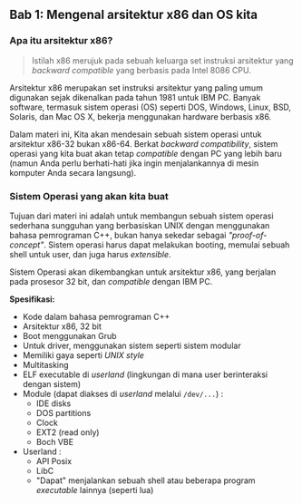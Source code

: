 ## Bab 1: Mengenal arsitektur x86 dan OS kita

### Apa itu arsitektur x86?

> Istilah x86 merujuk pada sebuah keluarga set instruksi arsitektur yang *backward compatible* yang berbasis pada Intel 8086 CPU.

Arsitektur x86 merupakan set instruksi arsitektur yang paling umum digunakan sejak dikenalkan pada tahun 1981 untuk IBM PC. Banyak software, termasuk sistem operasi (OS) seperti DOS, Windows, Linux, BSD, Solaris, dan Mac OS X, bekerja menggunakan hardware berbasis x86.

Dalam materi ini, Kita akan mendesain sebuah sistem operasi untuk arsitektur x86-32 bukan x86-64. Berkat *backward compatibility*, sistem operasi yang kita buat akan tetap *compatible* dengan PC yang lebih baru (namun Anda perlu berhati-hati jika ingin menjalankannya di mesin komputer Anda secara langsung).

### Sistem Operasi yang akan kita buat

Tujuan dari materi ini adalah untuk membangun sebuah sistem operasi sederhana sungguhan yang berbasiskan UNIX dengan menggunakan bahasa pemrograman C++, bukan hanya sekedar sebagai *"proof-of-concept"*. Sistem operasi harus dapat melakukan booting, memulai sebuah shell untuk user, dan juga harus *extensible*.

Sistem Operasi akan dikembangkan untuk arsitektur x86, yang berjalan pada prosesor 32 bit, dan *compatible* dengan IBM PC.

**Spesifikasi:**

* Kode dalam bahasa pemrograman C++
* Arsitektur x86, 32 bit
* Boot menggunakan Grub
* Untuk driver, menggunakan sistem seperti sistem modular
* Memiliki gaya seperti *UNIX style*
* Multitasking
* ELF executable di *userland* (lingkungan di mana user berinteraksi dengan sistem)
* Module (dapat diakses di *userland* melalui `/dev/...`) :
    * IDE disks
    * DOS partitions
    * Clock
    * EXT2 (read only)
    * Boch VBE
* Userland :
    * API Posix
    * LibC
    * "Dapat" menjalankan sebuah shell atau beberapa program *executable* lainnya (seperti lua)
